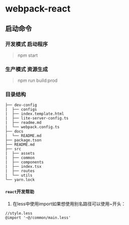 # webpack-react

## 启动命令

### 开发模式 启动程序

> npm start

### 生产模式 资源生成

> npm run build:prod

### 目录结构

```
├── dev-config
|  ├── configs
|  ├── index.template.html
|  ├── lite-server-config.ts
|  ├── readme.md
|  └── webpack.config.ts
├── docs
|  └── README.md
├── package.tson
├── README.md
├── src
|  ├── assets
|  ├── common
|  ├── components
|  ├── index.tsx
|  ├── routes
|  └── utils
└── yarn.lock
```

#### `react`开发帮助
1. 在less中使用import如果想使用别名路径可以使用~开头：
```
//style.less
@import '~@/common/main.less'
```
